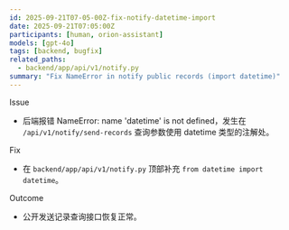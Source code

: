 ```yaml
---
id: 2025-09-21T07-05-00Z-fix-notify-datetime-import
date: 2025-09-21T07:05:00Z
participants: [human, orion-assistant]
models: [gpt-4o]
tags: [backend, bugfix]
related_paths:
  - backend/app/api/v1/notify.py
summary: "Fix NameError in notify public records (import datetime)"
---
```


Issue

- 后端报错 NameError: name 'datetime' is not defined，发生在 `/api/v1/notify/send-records` 查询参数使用 datetime 类型的注解处。

Fix

- 在 `backend/app/api/v1/notify.py` 顶部补充 `from datetime import datetime`。

Outcome

- 公开发送记录查询接口恢复正常。
